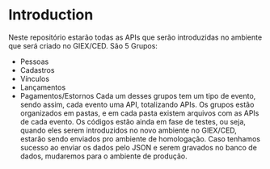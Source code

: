 # Introduction 
Neste repositório estarão todas as APIs que serão introduzidas no ambiente que será criado no GIEX/CED.
São 5 Grupos:
  - Pessoas
  - Cadastros
  - Vínculos
  - Lançamentos
  - Pagamentos/Estornos
  Cada um desses grupos tem um tipo de evento, sendo assim, cada evento uma API, totalizando  APIs.
  Os grupos estão organizados em pastas, e em cada pasta existem arquivos com as APIs de cada evento.
Os códigos estão ainda em fase de testes, ou seja, quando eles serem introduzidos no novo ambiente no GIEX/CED, estarão sendo enviados pro ambiente de homologação. Caso tenhamos sucesso ao enviar os dados pelo JSON e serem gravados no banco de dados, mudaremos para o ambiente de produção.